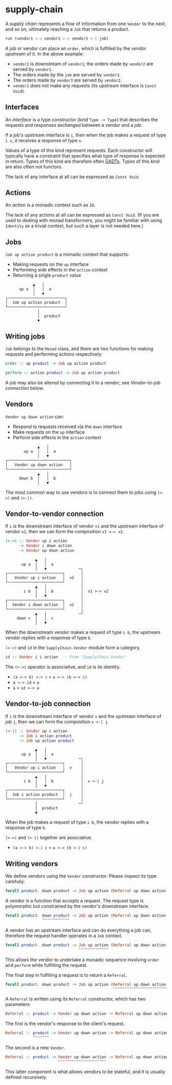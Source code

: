 # supply-chain

A *supply chain* represents a flow of information from one `Vendor` to the next,
and so on, ultimately reaching a `Job` that returns a product.

```haskell
run (vendor1 >-> vendor2 >-> vendor3 >-| job)
```

A job or vendor can place an `order`, which is fulfilled by the vendor
*upstream* of it. In the above example:

* `vendor2` is downstream of `vendor1`; the orders made by `vendor2` are served
  by `vendor1`.
* The orders made by the `job` are served by `vendor3`.
* The orders made by `vendor3` are served by `vendor2`.
* `vendor1` does not make any requests (its upstream interface is `Const Void`).

## Interfaces

An *interface* is a type constructor (kind `Type -> Type`) that describes the
requests and responses exchanged between a vendor and a job.

If a job's upstream interface is `i`, then when the job makes a request of type
`i x`, it receives a response of type `x`.

Values of a type of this kind represent requests. Each constructor will
typically have a constraint that specifies what type of response is expected in
return. Types of this kind are therefore often [GADTs]. Types of this kind are
also often not functors.

The lack of any interface at all can be expressed as `Const Void`.

## Actions

An *action* is a monadic context such as `IO`.

The lack of any actions at all can be expressed as `Const Void`. (If you are
used to dealing with monad transformers, you might be familiar with using
`Identity` as a trivial context, but such a layer is not needed here.)

## Jobs

`Job up action product` is a monadic context that supports:

  - Making requests on the `up` interface
  - Performing side effects in the `action` context
  - Returning a single `product` value

```
            ▲   │
      up a  │   │  a
            │   ▼
┌─────────────────────────┐
│  Job up action product  │
└─────────────────────────┘
              │
              │  product
              ▼
```

## Writing jobs

`Job` belongs to the `Monad` class, and there are two functions for making
requests and performing actions respectively:

```haskell
order :: up product -> Job up action product
```

```haskell
perform :: action product -> Job up action product
```

A job may also be altered by connecting it to a vendor; see *Vendor-to-job
connection* below.

## Vendors

`Vendor up down action` can:

  - Respond to requests received via the `down` interface
  - Make requests on the `up` interface
  - Perform side effects in the `action` context

```
              ▲   │
        up a  │   │  a
              │   ▼
┌───────────────────────────┐
│   Vendor up down action   │
└───────────────────────────┘
              ▲   │
      down b  │   │  b
              │   ▼
```

The most common way to use vendors is to connect them to jobs using `(>->)` and
`(>-|)`.

## Vendor-to-vendor connection

If `i` is the downstream interface of vendor `v1` and the upstream interface of
vendor `v2`, then we can form the composition `v1 >-> v2`.

```haskell
(>->) :: Vendor up i action
      -> Vendor i down action
      -> Vendor up down action
```

```
             ▲   │
       up a  │   │  a
             │   ▼              ─┐
┌────────────────────────┐       │
│   Vendor up i action   │  v1   │
└────────────────────────┘       │
             ▲   │               │
        i b  │   │  b            │  v1 >-> v2
             │   ▼               │
┌────────────────────────┐       │
│  Vendor i down action  │  v2   │
└────────────────────────┘       │
             ▲   │              ─┘
     down c  │   │  c
             │   ▼
```

When the downstream vendor makes a request of type `i b`, the upstream vendor
replies with a response of type `b`.

`(>->)` and `id` in the `SupplyChain.Vendor` module form a category.

```haskell
id :: Vendor i i action  -- From "SupplyChain.Vendor"
```

The `(>->)` operator is associative, and `id` is its identity.

- `(a >-> b) >-> c` = `a >-> (b >-> c)`
- `a >-> id` = `a`
- `a` = `id >-> a`

## Vendor-to-job connection

If `i` is the downstream interface of vendor `v` and the upstream interface of
job `j`, then we can form the composition `v >-| j`.

```haskell
(>-|) :: Vendor up i action
      -> Job i action product
      -> Job up action product
```

```
             ▲   │
       up a  │   │  a
             │   ▼              ─┐
┌────────────────────────┐       │
│   Vendor up i action   │  v    │
└────────────────────────┘       │
             ▲   │               │
        i b  │   │  b            │  v >-| j
             │   ▼               │
┌────────────────────────┐       │
│  Job i action product  │  j    │
└────────────────────────┘       │
             │                  ─┘
             │  product
             ▼
```

When the job makes a request of type `i b`, the vendor replies with a response
of type `b`.

`(>->)` and `(>-|)` together are associative.

- `(a >-> b) >-| c` = `a >-> (b >-| c)`

## Writing vendors

We define vendors using the `Vendor` constructor. Please inspect its type
carefully:

```haskell
forall product. down product -> Job up action (Referral up down action product)
```

A vendor is a function that accepts a request. The request type is polymorphic
but constrained by the vendor's downstream interface.

```haskell
forall product. down product -> Job up action (Referral up down action product)
                ^^^^^^^^^^^^
```

A vendor has an upstream interface and can do everything a job can, therefore
the request handler operates in a `Job` context.

```haskell
forall product. down product -> Job up action (Referral up down action product)
                                ^^^^^^^^^^^^^
```

This allows the vendor to undertake a monadic sequence involving `order` and
`perform` while fulfilling the request.

The final step in fulfilling a request is to return a `Referral`.

```haskell
forall product. down product -> Job up action (Referral up down action product)
                                               ^^^^^^^^^^^^^^^^^^^^^^^^^^^^^^^
```

A `Referral` is written using its `Referral` constructor, which has two parameters:

```haskell
Referral :: product -> Vendor up down action -> Referral up down action product
```

The first is the vendor's response to the client's request.

```haskell
Referral :: product -> Vendor up down action -> Referral up down action product
            ^^^^^^^
```

The second is a new `Vendor`.

```haskell
Referral :: product -> Vendor up down action -> Referral up down action product
                       ^^^^^^^^^^^^^^^^^^^^^
```

This latter component is what allows vendors to be stateful, and it is usually
defined recursively.

  [GADTs]: https://ghc.gitlab.haskell.org/ghc/doc/users_guide/exts/gadt.html
